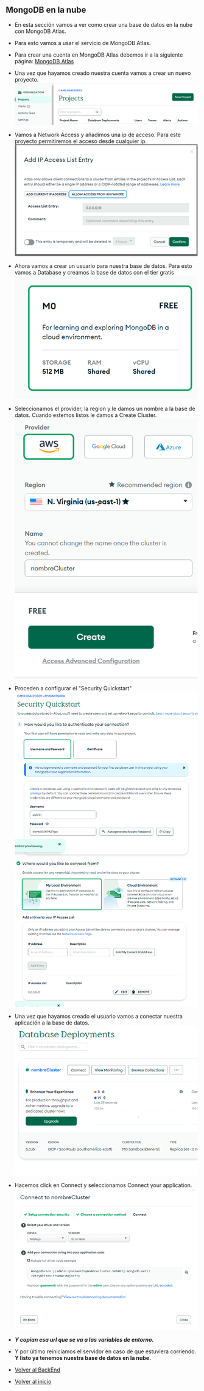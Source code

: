 ## MongoDB en la nube

- En esta sección vamos a ver como crear una base de datos en la nube con MongoDB Atlas.
- Para esto vamos a usar el servicio de MongoDB Atlas.
- Para crear una cuenta en MongoDB Atlas debemos ir a la siguiente página: [MongoDB Atlas](https://www.mongodb.com/cloud/atlas)
- Una vez que hayamos creado nuestra cuenta vamos a crear un nuevo proyecto.
![img_3.png](img_3.png)
- Vamos a Network Access y añadimos una ip de acceso. Para este proyecto permitiremos el acceso desde cualquier ip.
![img_4.png](img_4.png)
- Ahora vamos a crear un usuario para nuestra base de datos. Para esto vamos a Database y creamos la base de datos con el tier gratis
![img_5.png](img_5.png)
- Seleccionamos el provider, la region y le damos un nombre a la base de datos. Cuando estemos listos le damos a Create Cluster.
![img_6.png](img_6.png)
- Proceden a configurar el "Security Quickstart"
![img_7.png](img_7.png)
![img_8.png](img_8.png)
- Una vez que hayamos creado el usuario vamos a conectar nuestra aplicación a la base de datos.
![img_9.png](img_9.png)
- Hacemos click en Connect y seleccionamos Connect your application.
![img_10.png](img_10.png)
- _**Y copian esa url que se va a las variables de entorno.**_
- Y por último reiniciamos el servidor en caso de que estuviera corriendo. **Y listo ya tenemos nuestra base de datos en la nube.**


- [Volver al BackEnd](./Backend.md)
- [Volver al inicio](../../README.md)